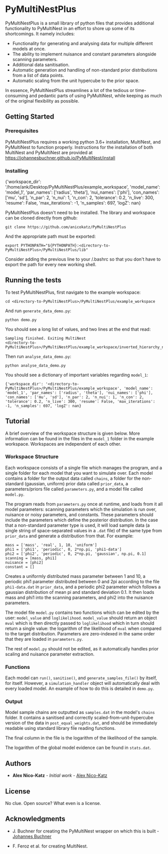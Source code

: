 # PyMultiNestPlus

PyMultiNestPlus is a small library of python files that provides additional functionality to PyMultiNest in an effort to shore up some of its shortcomings. It namely includes:
- Functionality for generating and analysing data for multiple different models at once.
- The ability to implement nuisance and constant parameters alongside scanning parameters.
- Additional data sanitisation.
- Automatic generation and handling of non-standard prior distributions from a list of data points.
- Automatic scaling from the unit hypercube to the prior space.

In essence, PyMultiNestPlus streamlines a lot of the tedious or time-consuming and pedantic parts of using PyMultiNest, while keeping as much of the original flexibility as possible.

## Getting Started

### Prerequisites

PyMultiNestPlus requires a working python 3.6+ installation, MultiNest, and PyMultiNest to function properly. Instructions for the installation of both MultiNest and PyMultiNest are provided at https://johannesbuchner.github.io/PyMultiNest/install 

### Installing
{'workspace_dir': '/home/ank/Desktop/PyMultiNestPlus/example_workspace', 'model_name': 'model_1', 'par_names': ['radius', 'theta'], 'nui_names': ['phi'], 'con_names': ['mu', 'sd'], 'n_par': 2, 'n_nui': 1, 'n_con': 2, 'tolerance': 0.2, 'n_live': 300, 'resume': False, 'max_iterations': -1, 'n_samples': 697, 'logZ': nan}

PyMultiNestPlus doesn't need to be installed. The library and workspace can be cloned directly from github:
```
git clone https://github.com/anicokatz/PyMultiNestPlus
```
And the appropriate path must be exported:
```
export PYTHONPATH="${PYTHONPATH}:<directory-to-PyMultiNestPlus>/PyMultiNestPlus/lib"
```
Consider adding the previous line to your /.bashrc so that you don't have to export the path for every new working shell.

## Running the tests

To test PyMultiNestPlus, first navigate to the example workspace:
```
cd <directory-to-PyMultiNestPlus>/PyMultiNestPlus/example_workspace
```
And run `generate_data_demo.py`:
```
python demo.py
```
You should see a long list of values, and two lines at the end that read:
```
Sampling finished. Exiting MultiNest
<directory-to-PyMultiNestPlus>/PyMultiNestPlus/example_workspace/inverted_hierarchy_nui
```
Then run `analyse_data_demo.py`:
```
python analyse_data_demo.py
```
You should see a dictionary of important variables regarding `model_1`:
```
{'workspace_dir': '<directory-to-PyMultiNestPlus>/PyMultiNestPlus/example_workspace', 'model_name': 'model_1', 'par_names': ['radius', 'theta'], 'nui_names': ['phi'], 'con_names': ['mu', 'sd'], 'n_par': 2, 'n_nui': 1, 'n_con': 2, 'tolerance': 0.2, 'n_live': 300, 'resume': False, 'max_iterations': -1, 'n_samples': 697, 'logZ': nan}
```

## Tutorial

A brief overview of the workspace structure is given below. More information can be found in the files in the  `model_1` folder in the example workspace. Workspaces are independent of each other.

### Workspace Structure

Each workspace consists of a single file which manages the program, and a single folder for each model that you want to simulate over. Each model contains a folder for the output data called `chains`, a folder for the non-standard (gaussian, uniform) prior data called `prior_data`, a parameters/priors file called `parameters.py`, and a model file called `model.py`.

The program reads from `parameters.py` once at runtime, and loads from it all model parameters: scanning parameters which the simulation is run over, nuisance or noisy parameters, and constants. These parameters should include the parameters which define the posterior distribution. In the case that a non-standard parameter type is used, it will load sample data (a single string of space-separated values in a `.dat` file) of the same type from `prior_data` and generate a distribution from that. For example:
```
mass = ['mass', 'real', 1, 10, 'uniform']
phi1 = ['phi1', 'periodic', 0, 2*np.pi, 'phi1-data']
phi2 = ['phi2', 'periodic', 0, 2*np.pi, 'gaussian', np.pi, 0.1]
scanning = [mass, phi1]
nuisance = [phi2]
constant = []
```
Creates a uniformly distributed mass parameter between 1 and 10, a periodic phi1 parameter distributed between 0 and 2pi according to the file `phi1-data.dat` in `prior_data`, and a periodic phi2 parameter which follows a gaussian distribution of mean pi and standard deviation 0.1. It then loads mass and phi1 into the scanning parameters, and phi2 into the nuisance parameters.

The model file `model.py` contains two functions which can be edited by the user: `model_value` and `loglikelihood`. `model_value` should return an object `mval` which is then directly passed to `loglikelihood` which in turn should return a single value: the logarithm of the likelihood of `mval` when compared to the target distribution. Parameters are zero-indexed in the same order that they are loaded in `parameters.py`.

The rest of `model.py` should not be edited, as it automatically handles prior scaling and nuisance parameter extraction.

### Functions

Each model can `run()`, `sanitise()`, and  `generate_samples_file()` by itself, for itself. However, a `simulation_handler` object will automatically deal with every loaded model. An example of how to do this is detailed in `demo.py`.

### Output

Model sample chains are outputted as `samples.dat` in the model's `chains` folder. It contains a sanitised and correctly scaled-from-unit-hypercube version of the data in `post_equal_weights.dat`, and should be immediately readable using standard library file reading functions.

The final column in the file is the logarithm of the likelihood of the sample.

The logarithm of the global model evidence can be found in `stats.dat`.

## Authors

* **Alex Nico-Katz** - *Initial work* - [Alex Nico-Katz](https://github.com/alexnicokatz)

## License

No clue. Open source? What even is a license.

## Acknowledgments

* J. Buchner for creating the PyMultiNest wrapper on which this is built - [Johannes Buchner](https://github.com/johannesbuchner)

* F. Feroz et al. for creating MultiNest.

